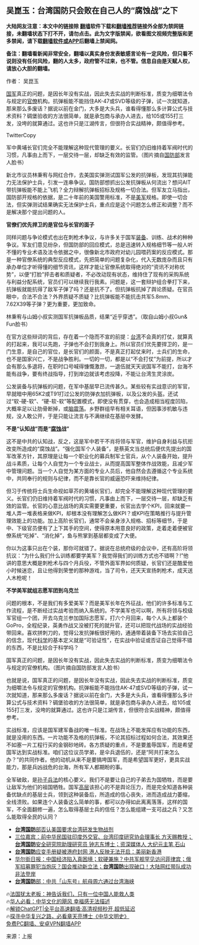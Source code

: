  <!-- 面包屑导航 --> <h2>吴崑玉：台湾国防只会败在自己人的“腐蚀战”之下</h2> <p class="notice"><b>大陆网友注意：本文中的链接除 <a href="https://github.com/bannedbook/fanqiang" >翻墙</a>软件下载和<a href="https://github.com/killgcd/justmysocks/blob/master/README.md">翻墙推荐</a>链接外全部为禁网链接，未翻墙状态下打不开，请勿点击。此为文字版禁闻，欲看图文视频完整版和更多禁闻，请下载<a href="https://github.com/bannedbook/fanqiang">翻墙软件或APP</a>后翻墙上禁闻网。</p><p>备注：翻墙看新闻非常安全，翻墙以真实身份发表敏感言论有一定风险，但只看不说则没有任何风险，翻的人太多，政府管不过来，也不管。信息自由是天赋人权，请放心大胆的翻墙。</b></p>  <div class="entry"> <p>作者： 吴崑玉</p> <p id="summary"><a href="https://www.bannedbook.org/bnews/tag/%E5%9B%BD%E5%86%9B/" class="st_tag internal_tag" rel="tag" title="标签 国军 下的日志">国军</a>真正的问题，是因长年没有实战，因此失去实战的判断标准，质变为细嚼法令与规定的<a href="https://www.bannedbook.org/bnews/tag/%E5%AE%98%E5%83%9A/" class="st_tag internal_tag" rel="tag" title="标签 官僚 下的日志">官僚</a>机构。抗弹板能不能挡住AK-47或SVD等级的子弹，试一次就知道，那来那么多废话？据说以前在金门，大多是大头兵，谁看得懂那么多计算公式与技术资料？碉堡验收的方法很简单，就是承包商与承办人进去，给105或155打三发，没垮的就算通过。这也许只是江湖传言，但很符合实战精神，颇值得参考。</p> <p>TwitterCopy</p> <p>军中黄埔长官们完全不能理解这种现代管理的要义。长官们仍旧维持着军阀时代的习惯，凡事由上而下，一层交待一层，却缺乏有效的监管。（图片摘自<a href="https://www.bannedbook.org/bnews/tag/%E5%9B%BD%E9%98%B2%E9%83%A8/" class="st_tag internal_tag" rel="tag" title="标签 国防部 下的日志">国防部</a>发言人脸书）</p> <p>新北市议员林秉宥与网红合作，去美国实弹测试国军公发的抗弹板，发现其抗弹能力无法保护士兵，引发一连串争议。国防部想抓出公发抗弹板从何流出？想问AIT带抗弹板能不能上飞机？全力辩解抗弹板招标及规格一切合法。但军友立马指出，国防部开规格的依据，是二十年前的美国警用标准，不是<a href="https://www.bannedbook.org/bnews/tag/%e7%be%8e%e5%86%9b/" class="st_tag internal_tag" rel="tag" title="标签 美军 下的日志">美军</a>规格。即使一切合法，但实弹测试结果确实无法保护士兵，重点应是这个问题怎么修正和调整？而不是解决那个提出问题的人。</p> <p><strong>官僚们优先捍卫的是官位与长官的面子</strong></p> <p>同样问题与争论模式也出在刺枪术争议，与许多关于国军<a href="https://www.bannedbook.org/bnews/tag/%E8%A3%85%E5%A4%87/" class="st_tag internal_tag" rel="tag" title="标签 装备 下的日志">装备</a>、训练、战术的种种争议。军友们意见纷杂，但国防部的回应模式，总是迅速转入规格细节等一般人听不懂的专业术语及法令依据之中，很像新北市政府对幼儿园喂药案的反应模式。那是一种官僚系统的典型反应模式，先把简单的问题复杂化，代入无数庞杂而且只有承办单位才听得懂的细节资讯，这样才能让官僚系统取得绝对的“资讯不对称优势”，以便“打脸”抨击者和质疑者，不必改动现有状态，维持住了现有的采购系统与利益分配系统，官员们可以继续我行我素。问题是，这一套辩护组合拳打下来，抗弹板就能抗得了敌军子弹了吗？还是抗不了。但抗弹板抗掉了舆论质疑。在官员眼中，合法不合法？外界质疑不质疑？比抗弹板能不能抗击共军5.8mm、7.62X39等子弹？更为重要，更加致命。</p> <p>林秉宥与山姆小叔实测国军抗弹板品质，结果“近乎穿透”。（取自山姆小叔Gun&amp; Fun脸书）</p> <p>在官方这些辩词的背后，存在着一个隐而不宣的前提：<a href="https://www.bannedbook.org/bnews/tag/%e5%8f%b0%e6%b9%be/" class="st_tag internal_tag" rel="tag" title="标签 台湾 下的日志">台湾</a>不会真的打仗，就算真的打起来，我可以先跑，子弹也不会打到我身上。所以官员们优先要捍卫的，是一门生意，是自己的官位，是长官们的颜面，不是真正打起仗来时，士兵们的生命，也不是国家兴亡，不是战争胜利。一切的一切，都是以“不会打仗”为前提，所以才会有那么多退将，在职时口号喊得慷慨激昂，一退伍就天天说国军不能打，台海不能有战争，要有终战指导，打到岸边就该考虑投降，不能让台湾生灵涂炭。</p> <p>公发装备与抗弹板的问题，在军中基层早已流传甚久。某些较有实战意识的军官，早就暗中用65K2或T91打过公发的防弹衣加抗弹板，以及公发的头盔。还试过“软-硬-软”、“硬-软-软”等配置模式，即使没有贯穿，也会造成相当程度凹陷，大概率足以让肋骨断掉，或<a href="https://www.bannedbook.org/bnews/tag/%E8%84%91%E9%9C%87%E8%8D%A1/" class="st_tag internal_tag" rel="tag" title="标签 脑震荡 下的日志">脑震荡</a>。乡野群组早有相关耳语，但因事涉机敏与违规，没人敢公开，于是只能让流言与不满继续在基层中发酵。</p>  <p><strong>不是“认知战”而是“<a href="https://www.bannedbook.org/bnews/tag/%E8%85%90%E8%9A%80/" class="st_tag internal_tag" rel="tag" title="标签 腐蚀 下的日志">腐蚀</a>战”</strong></p> <p>这不是中共的认知战，反之，这是军中若干不肖将领与军官，维护自身利益与抗拒改变所造成的“腐蚀战”。“强化国军个人装备”，是蔡英文当总统后便优先提出的国军改革方针，其原理是让每一个职业化的募兵制军士官兵，从个人装备开始，提升战斗素质，让每个人自觉为一个专业战士，从而提高国军整体作战效能，且减少军中管理问题。当一个人自觉为某方面的专业人员后，他自然会去遵循这个专业系统中，共同奉行的规则与纪律，而不是靠长官的威逼恐吓来维持纪律。</p> <p>但习于传统将士兵生命视如草芥的黄埔长官们，却完全不能理解这种现代管理的要义。长官们仍旧维持着军阀时代的习惯，凡事由上而下，一层交待一层，却缺乏有效的监管。长官的心意比战场的真实需要更重要，长官出去学个KPI，回来就要一堆人弄一堆表格来做KPI，却根本没有理解怎么做KPI？或KPI在策略推行与提升管理效能上的功能。加上高阶长官们，通常不会亲身涉入规格、招标等细节，于是中、下级官员便有了上下其手的空间，使得原本用意良好的政策，走着走着便被官僚系统“吃掉”、“消化掉”，鱼与熊掌到基层都变成了大便。</p> <p>你以为这事只出在个装，那你可就错了。据说在总统府级的会议中，还有高阶将领抗议：“为什么我们什么训练都要学美军？我觉得我们的训练方式也不错啊？!”他讲的意思大概是刺枪术与四个月兵役，不管外面军界如何质疑，长官们还是酷爱他小时候迷恋，且让他得到荣誉的那种游戏，当了司令，还天天宣扬刺枪术，成天送人木枪呢！</p> <p><strong>不学美军就组志愿军团到乌克兰</strong></p>  <p>问题的根本，不是我们有多爱美军？而是美军长年在外征战，他们的许多标准与工作流程，是不断经过实战考验而纳入系统的。不学美军也可以啊，所有将领与校级军官组一个团，开去乌克兰参加国际志愿军，打六个月回来，每个人头上都装个GoPro，全程纪录，英勇作战又没被打死的就升官，还可以把现代战场的实战经验带回来。喜欢拼刺刀的，觉得公发抗弹板很好用的，通通带着装备下场去实验自己的信念，现代<span class='wp_keywordlink'><a href="https://www.bannedbook.org/forum11/topic309.html" title="禁片：“科学”的棍子" target="_blank">科学</a></span>的基本定义就是“可验证性”，在实战中验证或否证自己觉得不错的东西，不是比较合于科学吗？</p> <p>国军真正的问题，是因长年没有实战，因此失去实战的判断标准，质变为细嚼法令与规定的官僚机构。（图片摘自国防部发言人脸书）</p> <p>也就是说，国军真正的问题，是因长年没有实战，因此失去实战的判断标准，质变为细嚼法令与规定的官僚机构。抗弹板能不能挡住AK-47或SVD等级的子弹，试一次就知道，那来那么多废话？据说以前在金门，大多是大头兵，谁看得懂那么多计算公式与技术资料？碉堡验收的方法很简单，就是承包商与承办人进去，给105或155打三发，没垮的就算通过。这也许只是江湖传言，但很符合实战精神，颇值得参考。</p> <p>实战标准，应该是国军建军备战的唯一标准。在战场上不能发挥应有功能的东西，就是没用的东西。一片功能不及格的抗弹板，不论其招标过程如何合法，其效果还不如塞一片工程行买的金钢砂地砖。各方质疑的重点，不是要羞辱国军，而是希望国军达到实战标准。咱们这位议员学弟，是伞兵退伍的，还是“阿共打来怎么办？”的共同作者。他的动机从来不是要搞垮国军，而是希望国军更好，更具实战能力，那是兵凶战危的台海，所有军人都期盼的事。</p> <p>全军破敌，是<span class='wp_keywordlink'><a href="https://www.bannedbook.org/forum24/topic5048.html" title="《孙子兵法》">孙子兵法</a></span>的核心要义。我们不是要让自己的子弟去为国牺牲，而是要让敌军为他们的祖国牺牲。国军<span class='wp_keywordlink_affiliate'><a href="https://www.bannedbook.org/bnews/ccpdope/" title="中共高层内幕" target="_blank">高层</a></span>该担心的不是舆论压力，而是完全知道各种装备优缺点的基层士兵，领到这种装备后，所造成的信心丧失，进而造成战力萎缩，全线溃败。如果连个人装备这么简单的事，都可以办得如此离离落落，这样的国军，不全面翻修一遍，怎么取得基层士兵的信任？怎么能组建一支可战之兵？又怎么能取得全民的认同？</p>  <!--<div id="taboola-mid-1"></div>--><ul class='op-related-articles' title='相关阅读'> <li><a href='https://www.bannedbook.org/bnews/headline/20230710/1906283.html' target='_blank'><b>台湾国防</b>部否认美国要求台湾研发生物战剂</a></li> <li><a href='https://www.bannedbook.org/bnews/bannedvideo/20230627/1901169.html' target='_blank'>三位嘉宾：前中华民国驻印度外交官、台湾印度研究协会理事长 方天赐教授；<b>台湾国防</b>安全研究院助理研究员 钟志东博士；资深媒体人 大纪元主笔 石山</a></li> <li><a href='https://www.bannedbook.org/bnews/headline/20230616/1897346.html' target='_blank'><b>台湾国防</b>应变手册疑被港府封网 港人反映无法开启：美丽新香港</a></li> <li><a href='https://www.bannedbook.org/bnews/sohnews/20230615/1896838.html' target='_blank'>华尔街日报：中国经济陷入真困境；软硬兼施？中共军舰罕见访问菲律宾；俄军招募罪犯当炮灰？国会推动新立法；<b>台湾国防</b>出现破口！大陆网红带队成功非法登岸</a></li> <li><a href='https://www.bannedbook.org/bnews/baitai/20230528/1889903.html' target='_blank'><b>台湾国防</b>部：中共「山东号」航母周六通过台湾海峡</a></li> </ul> <p class="texttj"> 🔥<a href="https://www.bannedbook.org/bnews/ssgc/20230219/1850782.html" target="_blank">法国犹太老板：神告诉我们，只有一位中国人能救人类</a><br/> 🔥<a href="https://www.bannedbook.org/bnews/comments/20220220/1694796.html" target="_blank">华人必看：中华文化的飓风 幸福感无法描述</a><br/> 🔥<a href="https://github.com/bannedbook/fanqiang/wiki/V2ray%E6%9C%BA%E5%9C%BA" target="_blank">解锁ChatGPT|全平台高速翻墙:高清视频秒开,超低延迟</a><br/> 🔥<a href="https://www.bannedbook.org/bnews/comments/20220808/1768773.html" target="_blank">探寻中华复兴之路，必看章天亮博士《中华文明史》</a><br/> <a href="https://github.com/bannedbook/fanqiang/wiki/%E7%A6%81%E9%97%BB%E7%BD%91%E5%AE%89%E5%8D%93%E7%BF%BB%E5%A2%99%E6%96%B0%E9%97%BBAPP" target="_blank">免费PC翻墙、安卓VPN翻墙APP</a><br/> </p><p class="src-info">来源：上报 </p><a name='sharetosocial'></a> <div style="margin-bottom:5px;padding-bottom:5px;clear:both"> <div id="archive-pix-1" class="banner-ads"> <!-- AuctionX Display platform tag START --> <div id="27602x728x90x621x_ADSLOT1" clicktrack="%%CLICK_URL_ESC%%"></div>  <!-- AuctionX Display platform tag END --> </div> <div id="archive-pix-2" class="banner-ads"> <!-- AuctionX Display platform tag START --> <div id="27556x300x250x621x_ADSLOT1" clicktrack="%%CLICK_URL_ESC%%" style="margin:0 auto;text-align:center"></div>  <!-- AuctionX Display platform tag END --> </div> </div>  <div id="archive-pix-1" class="banner-ads"> <!-- AuctionX Display platform tag START --> <div id="27603x728x90x621x_ADSLOT1" clicktrack="%%CLICK_URL_ESC%%"></div>  <!-- AuctionX Display platform tag END --> </div> </div><!--END ENTRY--> 